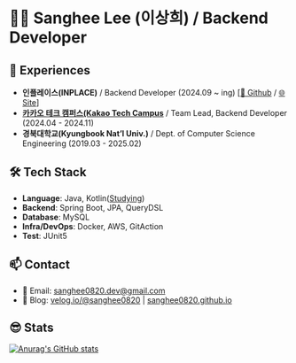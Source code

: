 # 👨‍💻 Sanghee Lee (이상희) / Backend Developer

## 💼 Experiences

- **인플레이스(INPLACE)** / Backend Developer (2024.09 ~ ing) [[🔗 Github](https://github.com/team-inplace/inplace/tree/main/backend) / [🌐 Site](https://inplace.my)]
- **[카카오 테크 캠퍼스(Kakao Tech Campus](https://www.kakaotechcampus.com/)** / Team Lead, Backend Developer (2024.04 - 2024.11)
- **경북대학교(Kyungbook Nat’l Univ.)** / Dept. of Computer Science Engineering (2019.03 - 2025.02)

## 🛠️ Tech Stack

- **Language**: Java, Kotlin([Studying](https://github.com/sanghee0820/kotlin-crud))
- **Backend**: Spring Boot, JPA, QueryDSL
- **Database**: MySQL  
- **Infra/DevOps**: Docker, AWS, GitAction
- **Test**: JUnit5

## 📫 Contact

- 📧 Email: [sanghee0820.dev@gmail.com](mailto:sanghee0820.dev@gmail.com)
- 📝 Blog: [velog.io/@sanghee0820](https://velog.io/@sanghee0820) | [sanghee0820.github.io](https://sanghee0820.github.io/)

## 😎 Stats

[![Anurag's GitHub stats](https://github-readme-stats.vercel.app/api?username=sanghee0820)](https://github.com/sanghee0820/github-readme-stats)
